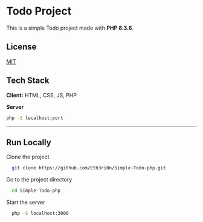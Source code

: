 
# Todo Project

This is a simple Todo project made with **PHP 8.3.6**.


## License

[MIT](https://choosealicense.com/licenses/mit/)


## Tech Stack

**Client:** HTML, CSS, JS, PHP

**Server**

```bash
php -S localhost:port
```
___

## Run Locally

Clone the project

```bash
  git clone https://github.com/Eth3ri0n/Simple-Todo-php.git
```

Go to the project directory

```bash
  cd Simple-Todo-php
```

Start the server

```bash
  php -S localhost:3000
```

